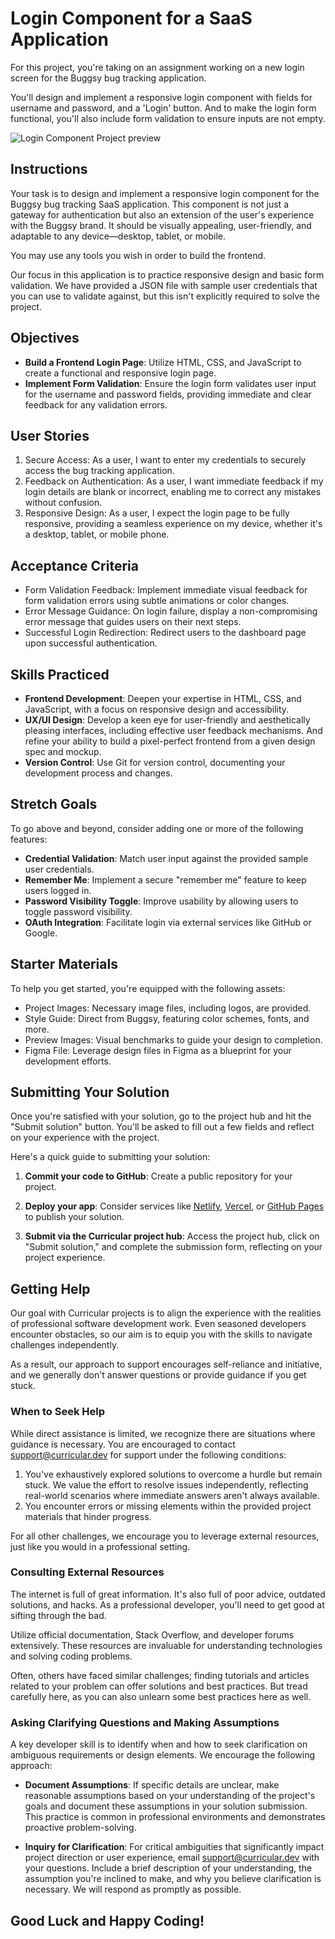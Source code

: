 # Login Component for a SaaS Application

For this project, you're taking on an assignment working on a new login screen for the Buggsy bug tracking application.

You'll design and implement a responsive login component with fields for username and password, and a 'Login' button. And to make the login form functional, you'll also include form validation to ensure inputs are not empty.

![Login Component Project preview](./images/login-component-preview.png)

## Instructions

Your task is to design and implement a responsive login component for the Buggsy bug tracking SaaS application. This component is not just a gateway for authentication but also an extension of the user's experience with the Buggsy brand. It should be visually appealing, user-friendly, and adaptable to any device—desktop, tablet, or mobile.

You may use any tools you wish in order to build the frontend.

Our focus in this application is to practice responsive design and basic form validation. We have provided a JSON file with sample user credentials that you can use to validate against, but this isn't explicitly required to solve the project.

## Objectives

- **Build a Frontend Login Page**: Utilize HTML, CSS, and JavaScript to create a functional and responsive login page.
- **Implement Form Validation**: Ensure the login form validates user input for the username and password fields, providing immediate and clear feedback for any validation errors.

## User Stories

1. Secure Access: As a user, I want to enter my credentials to securely access the bug tracking application.
2. Feedback on Authentication: As a user, I want immediate feedback if my login details are blank or incorrect, enabling me to correct any mistakes without confusion.
3. Responsive Design: As a user, I expect the login page to be fully responsive, providing a seamless experience on my device, whether it's a desktop, tablet, or mobile phone.

## Acceptance Criteria

- Form Validation Feedback: Implement immediate visual feedback for form validation errors using subtle animations or color changes.
- Error Message Guidance: On login failure, display a non-compromising error message that guides users on their next steps.
- Successful Login Redirection: Redirect users to the dashboard page upon successful authentication.

## Skills Practiced

- **Frontend Development**: Deepen your expertise in HTML, CSS, and JavaScript, with a focus on responsive design and accessibility.
- **UX/UI Design**: Develop a keen eye for user-friendly and aesthetically pleasing interfaces, including effective user feedback mechanisms. And refine your ability to build a pixel-perfect frontend from a given design spec and mockup.
- **Version Control**: Use Git for version control, documenting your development process and changes.

## Stretch Goals

To go above and beyond, consider adding one or more of the following features:

- **Credential Validation**: Match user input against the provided sample user credentials.
- **Remember Me**: Implement a secure "remember me" feature to keep users logged in.
- **Password Visibility Toggle**: Improve usability by allowing users to toggle password visibility.
- **OAuth Integration**: Facilitate login via external services like GitHub or Google.

## Starter Materials

To help you get started, you're equipped with the following assets:

- Project Images: Necessary image files, including logos, are provided.
- Style Guide: Direct from Buggsy, featuring color schemes, fonts, and more.
- Preview Images: Visual benchmarks to guide your design to completion.
- Figma File: Leverage design files in Figma as a blueprint for your development efforts.

## Submitting Your Solution

Once you're satisfied with your solution, go to the project hub and hit the "Submit solution" button. You'll be asked to fill out a few fields and reflect on your experience with the project.

Here's a quick guide to submitting your solution:

1. **Commit your code to GitHub**: Create a public repository for your project.

2. **Deploy your app**: Consider services like [Netlify](https://www.netlify.com/), [Vercel](https://vercel.com/), or [GitHub Pages](https://pages.github.com/) to publish your solution.

3. **Submit via the Curricular project hub**: Access the project hub, click on "Submit solution," and complete the submission form, reflecting on your project experience.

## Getting Help

Our goal with Curricular projects is to align the experience with the realities of professional software development work. Even seasoned developers encounter obstacles, so our aim is to equip you with the skills to navigate challenges independently.

As a result, our approach to support encourages self-reliance and initiative, and we generally don't answer questions or provide guidance if you get stuck.

### When to Seek Help

While direct assistance is limited, we recognize there are situations where guidance is necessary. You are encouraged to contact support@curricular.dev for support under the following conditions:

1. You've exhaustively explored solutions to overcome a hurdle but remain stuck. We value the effort to resolve issues independently, reflecting real-world scenarios where immediate answers aren't always available.
2. You encounter errors or missing elements within the provided project materials that hinder progress.

For all other challenges, we encourage you to leverage external resources, just like you would in a professional setting.

### Consulting External Resources

The internet is full of great information. It's also full of poor advice, outdated solutions, and hacks. As a professional developer, you'll need to get good at sifting through the bad.

Utilize official documentation, Stack Overflow, and developer forums extensively. These resources are invaluable for understanding technologies and solving coding problems.

Often, others have faced similar challenges; finding tutorials and articles related to your problem can offer solutions and best practices. But tread carefully here, as you can also unlearn some best practices here as well.

### Asking Clarifying Questions and Making Assumptions

A key developer skill is to identify when and how to seek clarification on ambiguous requirements or design elements. We encourage the following approach:

- **Document Assumptions**: If specific details are unclear, make reasonable assumptions based on your understanding of the project's goals and document these assumptions in your solution submission. This practice is common in professional environments and demonstrates proactive problem-solving.

- **Inquiry for Clarification**: For critical ambiguities that significantly impact project direction or user experience, email support@curricular.dev with your questions. Include a brief description of your understanding, the assumption you're inclined to make, and why you believe clarification is necessary. We will respond as promptly as possible.


## Good Luck and Happy Coding!